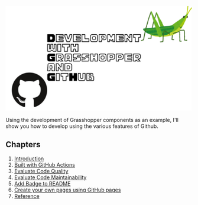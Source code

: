 ![](../Images/thumbnail.png)

Using the development of Grasshopper components as an example, I'll show you how to develop using the various features of Github.

## Chapters

1. [Introduction](intro)
1. [Built with GitHub Actions](build-with-github-actions)
1. [Evaluate Code Quality](code-quality)
1. [Evaluate Code Maintainability](code-maintenace)
1. [Add Badge to README](add-badge)
1. [Create your own pages using GitHub pages](add-github-pages)
1. [Reference](reference)
